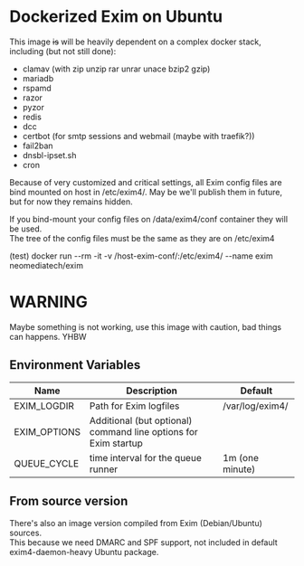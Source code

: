# Dockerized Exim on Ubuntu

This image ~~is~~ will be heavily dependent on a complex docker stack, including (but not still done):
* clamav (with zip unzip rar unrar unace bzip2 gzip)
* mariadb 
* rspamd
* razor
* pyzor
* redis
* dcc
* certbot (for smtp sessions and webmail (maybe with traefik?))
* fail2ban
* dnsbl-ipset.sh
* cron

Because of very customized and critical settings, all Exim config files are bind mounted on host in /etc/exim4/. May be we'll publish them in future, but for now they remains hidden.  

If you bind-mount your config files on /data/exim4/conf container they will be used.  
The tree of the config files must be the same as they are on /etc/exim4  

(test) docker run --rm -it -v /host-exim-conf/:/etc/exim4/ --name exim neomediatech/exim

# WARNING
Maybe something is not working, use this image with caution, bad things can happens. YHBW  

## Environment Variables
| Name                | Description                                                     | Default         |
| ------------------- | --------------------------------------------------------------- | --------------- |
| EXIM_LOGDIR         | Path for Exim logfiles                                          | /var/log/exim4/ |
| EXIM_OPTIONS        | Additional (but optional) command line options for Exim startup |                 |
| QUEUE_CYCLE         | time interval for the queue runner                              | 1m (one minute) |

## From source version
There's also an image version compiled from Exim (Debian/Ubuntu) sources.  
This because we need DMARC and SPF support, not included in default exim4-daemon-heavy Ubuntu package.

